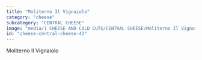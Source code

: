 ```yaml
---
title: "Moliterno Il Vignaiolo"
category: "cheese"
subcategory: "CENTRAL CHEESE"
image: "media/1 CHEESE AND COLD CUTS/CENTRAL CHEESE/Moliterno Il Vignaiolo.jpg"
id: "cheese-central-cheese-43"
---
```


Moliterno Il Vignaiolo
